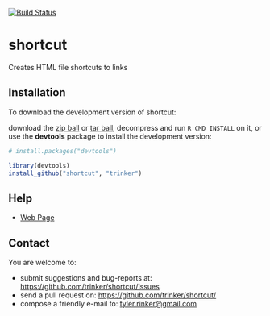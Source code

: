 [![Build Status](https://travis-ci.org/trinker/shortcut.png?branch=master)](https://travis-ci.org/trinker/shortcut) 

shortcut
=======

Creates HTML file shortcuts to links

## Installation

To download the development version of shortcut:

download the [zip ball]() or [tar ball](), decompress and run `R CMD INSTALL` on it, or use the **devtools** package to install the development version:

```r
# install.packages("devtools")

library(devtools)
install_github("shortcut", "trinker")
```

## Help

- [Web Page](http://trinker.github.com/shortcut/) 


## Contact

You are welcome to:
* submit suggestions and bug-reports at: <https://github.com/trinker/shortcut/issues>
* send a pull request on: <https://github.com/trinker/shortcut/>
* compose a friendly e-mail to: <tyler.rinker@gmail.com>
